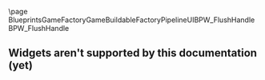 \page BlueprintsGameFactoryGameBuildableFactoryPipelineUIBPW_FlushHandle BPW_FlushHandle
## Widgets aren't supported by this documentation (yet)
